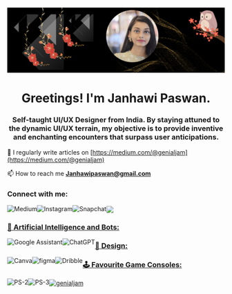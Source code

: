 ![cover photo](png_20230520_181023_0000[69].png)
<h1 align="center">Greetings! I'm Janhawi Paswan.</h1>
<h3 align="center">Self-taught UI/UX Designer from India. By staying attuned to the dynamic UI/UX terrain, my objective is to provide inventive and enchanting encounters that surpass user anticipations.</h3>

📝 I regularly write articles on [https://medium.com/@genialjam](https://medium.com/@genialjam)

📫 How to reach me **Janhawipaswan@gmail.com**
<h3 align="left">Connect with me:</h3>
<p align="left">
<a href="https://twitter.com/genialjam" target="blank"><img align="center" src="https://img.shields.io/badge/Twitter-%231DA1F2.svg?style=for-the-badge&logo=Twitter&logoColor=white"/></a>
<a href="https://medium.com/@genialjam" target="blank"><img align="left" alt="Medium" src="https://img.shields.io/badge/Medium-12100E?style=for-the-badge&logo=medium&logoColor=white"/>
<a href="https://instagram.com/genialjam" target="blank"><img align="left" alt="Instagram" src="https://img.shields.io/badge/Instagram-%23E4405F.svg?style=for-the-badge&logo=Instagram&logoColor=white"/>
<img align="left" alt="Snapchat" src="https://img.shields.io/badge/Snapchat-%23FFFC00.svg?style=for-the-badge&logo=Snapchat&logoColor=white"/>

</p>

<h3 align="left">🤖 Artificial Intelligence and Bots:</h3>
<p align="left">
<img align="left" alt="Google Assistant" src="https://img.shields.io/badge/google%20assistant-4285F4?style=for-the-badge&logo=google%20assistant&logoColor=white"/>
<img align="left" alt="ChatGPT" src="https://img.shields.io/badge/chatGPT-74aa9c?style=for-the-badge&logo=openai&logoColor=white"/>
</p>


<h3 align="left">🎨 Design:</h3>
<p align="left">
<img align="left" alt="Canva" src="https://img.shields.io/badge/Canva-%2300C4CC.svg?style=for-the-badge&logo=Canva&logoColor=white"/>
<img align="left" alt="figma" src="https://img.shields.io/badge/figma-%23F24E1E.svg?style=for-the-badge&logo=figma&logoColor=white"/>
<a href="https://dribbble.com/genialjam" target="blank"><img align="left" alt="Dribble" src="https://img.shields.io/badge/Dribbble-EA4C89?style=for-the-badge&logo=dribbble&logoColor=white"/>
</p>


<h3 align="left">🕹️ Favourite Game Consoles:</h3>
<p align="left">
<img align="left" alt="PS-2" src="https://img.shields.io/badge/Playstation%202-003791?style=for-the-badge&logo=playstation-2&logoColor=white"/>
<img align="left" alt="PS-3" src="https://img.shields.io/badge/Playstation%203-003791?style=for-the-badge&logo=playstation-3&logoColor=white"/>
</p>
<p><img align="center" src="https://github-readme-streak-stats.herokuapp.com/?user=genialjam&" alt="genialjam" /></p>
